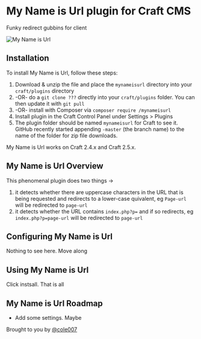 # My Name is Url plugin for Craft CMS

Funky redirect gubbins for client

![My Name is Url](resources/mynameisurl/icon.svg)

## Installation

To install My Name is Url, follow these steps:

1. Download & unzip the file and place the `mynameisurl` directory into your `craft/plugins` directory
2.  -OR- do a `git clone ???` directly into your `craft/plugins` folder.  You can then update it with `git pull`
3.  -OR- install with Composer via `composer require /mynameisurl`
4. Install plugin in the Craft Control Panel under Settings > Plugins
5. The plugin folder should be named `mynameisurl` for Craft to see it.  GitHub recently started appending `-master` (the branch name) to the name of the folder for zip file downloads.

My Name is Url works on Craft 2.4.x and Craft 2.5.x.

## My Name is Url Overview

This phenomenal plugin does two things -> 

1. it detects whether there are uppercase characters in the URL that is being requested and redirects to a lower-case quivalent, eg `Page-url` will be redirected to `page-url`
2. it detects whether the URL contains `index.php?p=` and if so redirects, eg `index.php?p=page-url` will be redirected to `page-url` 

## Configuring My Name is Url

Nothing to see here. Move along

## Using My Name is Url

Click instsall. That is all

## My Name is Url Roadmap

* Add some settings. Maybe

Brought to you by [@cole007](http://ournameismud.co.uk/)

